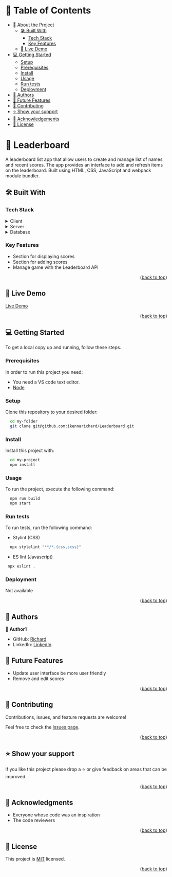 <a name="readme-top"></a>

<!-- TABLE OF CONTENTS -->

# 📗 Table of Contents

- [📖 About the Project](#about-project)
  - [🛠 Built With](#built-with)
    - [Tech Stack](#tech-stack)
    - [Key Features](#key-features)
  - [🚀 Live Demo](#live-demo)
- [💻 Getting Started](#getting-started)
  - [Setup](#setup)
  - [Prerequisites](#prerequisites)
  - [Install](#install)
  - [Usage](#usage)
  - [Run tests](#run-tests)
  - [Deployment](#triangular_flag_on_post-deployment)
- [👥 Authors](#authors)
- [🔭 Future Features](#future-features)
- [🤝 Contributing](#contributing)
- [⭐️ Show your support](#support)
- [🙏 Acknowledgements](#acknowledgements)
- [📝 License](#license)

<!-- PROJECT DESCRIPTION -->

# 📖 <a name="about-project">Leaderboard</a>

A leaderboard list app that allow users to create and manage list of names and recent scores. The app provides an interface to add and refresh items on the leaderboard. Built using HTML, CSS,  JavaScript and webpack module bundler.

## 🛠 Built With <a name="built-with"></a>

### Tech Stack <a name="tech-stack"></a>

<details>
  <summary>Client</summary>
  <ul>
    <li><a href="https://www.w3schools.com/html/">HTML</a></li>
    <li><a href="https://www.w3schools.com/js/">JavaScript</a></li>
    <li><a href="https://www.w3schools.com/css/">CSS</a></li>
  </ul>
</details>

<details>
  <summary>Server</summary>
  <ul>
    <li><a href="https://webpack.js.org/guides/development/#using-webpack-dev-server">Webpack Development Server</a></li>
  </ul>
</details>

<details>
<summary>Database</summary>
  <ul>
    <li><a href="#/">Not applicable for this project</a></li>
  </ul>
</details>

<!-- Features -->

### Key Features <a name="key-features"></a>

- Section for displaying scores
- Section for adding scores
- Manage game with the Leaderboard API

<p align="right">(<a href="#readme-top">back to top</a>)</p>

<!-- LIVE DEMO -->

## 🚀 Live Demo <a name="live-demo"></a>

[Live Demo](https://micro-leaderboard.netlify.app/)

<p align="right">(<a href="#readme-top">back to top</a>)</p>

<!-- GETTING STARTED -->

## 💻 Getting Started <a name="getting-started"></a>

To get a local copy up and running, follow these steps.

### Prerequisites

In order to run this project you need:

- You need a VS code text editor.
- [Node](https://nodejs.org/en/download)

### Setup

Clone this repository to your desired folder:

```sh
  cd my-folder
  git clone git@github.com:ikennarichard/Leaderboard.git

```

### Install

Install this project with:

```sh
  cd my-project
  npm install

```

### Usage

To run the project, execute the following command:

```sh
  npm run build
  npm start

```

### Run tests

To run tests, run the following command:
- Stylint (CSS)

```sh
  npx stylelint "**/*.{css,scss}"
```

- ES lint (Javascript)
```sh
 npx eslint .
```

### Deployment

Not available

<p align="right">(<a href="#readme-top">back to top</a>)</p>

<!-- AUTHORS -->

## 👥 Authors <a name="authors"></a>

👤 **Author1**

- GitHub: [Richard](https://github.com/ikennarichard)
- LinkedIn: [LinkedIn](https://linkedin.com/in/ikenna-oguejiofor-38076a237)

<!-- FUTURE FEATURES -->

## 🔭 Future Features <a name="future-features"></a>

- Update user interface be more user friendly
- Remove and edit scores

<p align="right">(<a href="#readme-top">back to top</a>)</p>

<!-- CONTRIBUTING -->

## 🤝 Contributing <a name="contributing"></a>

Contributions, issues, and feature requests are welcome!

Feel free to check the [issues page](https://github.com/ikennarichard/Leaderboard/issues).

<p align="right">(<a href="#readme-top">back to top</a>)</p>

<!-- SUPPORT -->

## ⭐️ Show your support <a name="support"></a>

If you like this project please drop a ⭐️ or give feedback on areas that can be improved. 

<p align="right">(<a href="#readme-top">back to top</a>)</p>

<!-- ACKNOWLEDGEMENTS -->

## 🙏 Acknowledgments <a name="acknowledgements"></a>

- Everyone whose code was an inspiration
- The code reviewers

<p align="right">(<a href="#readme-top">back to top</a>)</p>

<!-- LICENSE -->

## 📝 License <a name="license"></a>

This project is [MIT](https://github.com/ikennarichard/Leaderboard/blob/dev/LICENSE) licensed.

<p align="right">(<a href="#readme-top">back to top</a>)</p>

